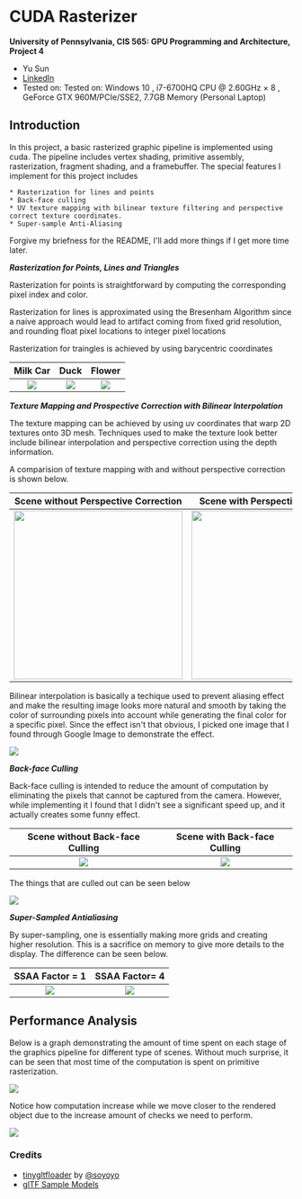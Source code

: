 CUDA Rasterizer
===============

**University of Pennsylvania, CIS 565: GPU Programming and Architecture, Project 4**

* Yu Sun 
* [LinkedIn](https://www.linkedin.com/in/yusun3/)
* Tested on: Tested on: Windows 10 , i7-6700HQ CPU @ 2.60GHz × 8 , GeForce GTX 960M/PCIe/SSE2, 7.7GB Memory (Personal Laptop)

## Introduction
In this project, a basic rasterized graphic pipeline is implemented using cuda. The pipeline includes
vertex shading, primitive assembly, rasterization, fragment shading, and a framebuffer. The special features I implement 
for this project includes 

```
* Rasterization for lines and points
* Back-face culling
* UV texture mapping with bilinear texture filtering and perspective correct texture coordinates.
* Super-sample Anti-Aliasing 
```

Forgive my briefness for the README, I'll add more things if I get more time later.

***Rasterization for Points, Lines and Triangles*** 

Rasterization for points is straightforward by computing the corresponding pixel index and color. 

Rasterization for lines is approximated using the Bresenham Algorithm since a naive approach would lead to artifact 
coming from fixed grid resolution, and rounding float pixel locations to integer pixel locations

Rasterization for traingles is achieved by using barycentric coordinates 

Milk Car       | Duck | Flower
:-------------------------:|:-------------------------:|:-------------------------:
![](img/milkcar.gif)  |  ![](img/duck.gif)  |  ![](img/flower.gif)

***Texture Mapping and Prospective Correction with Bilinear Interpolation***

The texture mapping can be achieved by using uv coordinates that warp 2D textures onto 3D mesh. Techniques used to make 
the texture look better include bilinear interpolation and perspective correction
using the depth information. 

A comparision of texture mapping with and without perspective correction is shown below.

Scene without Perspective Correction      | Scene with Perspective Correction
:-------------------------:|:-------------------------:
<img src="img/check.PNG" width="300"/> |  <img src="img/check_corrected.PNG" width="300"/> 

Bilinear interpolation is basically a techique used to prevent aliasing effect and make the resulting image
looks more natural and smooth by taking the color of surrounding pixels into account while generating the final
color for a specific pixel. Since the effect isn't that obvious, I picked one image that I found through Google Image
to demonstrate the effect.

![](img/interpolation.png) 

***Back-face Culling***

Back-face culling is intended to reduce the amount of computation by eliminating the pixels that cannot be captured from 
the camera. However, while implementing it I found that I didn't see a significant speed up, and it actually creates some 
funny effect.

Scene without Back-face Culling     | Scene with Back-face Culling
:-------------------------:|:-------------------------:
![](img/no_culling.PNG)  |  ![](img/culling.PNG) 

The things that are culled out can be seen below

![](img/culled.gif) 

***Super-Sampled Antialiasing***

By super-sampling, one is essentially making more grids and creating higher resolution. This is a sacrifice on memory to 
give more details to the display. The difference can be seen below.

SSAA Factor = 1     | SSAA Factor= 4
:-------------------------:|:-------------------------:
![](img/ssaa=1.gif)  |  ![](img/ssaa=4.gif) 


## Performance Analysis 

Below is a graph demonstrating the amount of time spent on each stage of the graphics pipeline for different type of scenes.
Without much surprise, it can be seen that most time of the computation is spent on primitive rasterization. 

![](img/compute.png) 

Notice how computation increase while we move closer to the rendered object due to the increase amount of checks we need to perform.

![](img/z.png) 
  

### Credits

* [tinygltfloader](https://github.com/syoyo/tinygltfloader) by [@soyoyo](https://github.com/syoyo)
* [glTF Sample Models](https://github.com/KhronosGroup/glTF/blob/master/sampleModels/README.md)
